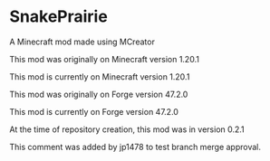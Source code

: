 # SnakePrairie
A Minecraft mod made using MCreator

This mod was originally on Minecraft version 1.20.1

This mod is currently on Minecraft version 1.20.1


This mod was originally on Forge version 47.2.0

This mod is currently on Forge version 47.2.0


At the time of repository creation, this mod was in version 0.2.1


This comment was added by jp1478 to test branch merge approval. 
